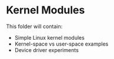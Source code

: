 # Kernel Modules

This folder will contain:

- Simple Linux kernel modules
- Kernel-space vs user-space examples
- Device driver experiments
